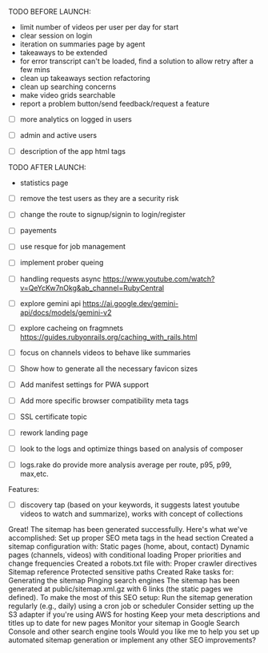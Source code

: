 

TODO BEFORE LAUNCH:
- limit number of videos per user per day for start
- clear session on login
- iteration on summaries page by agent
- takeaways to be extended
- for error transcript can't be loaded, find a solution to allow retry after a few mins
- clean up takeaways section refactoring
- clean up searching concerns
- make video grids searchable
- report a problem button/send feedback/request a feature
- [ ] more analytics on logged in users
- [ ] admin and active users
- [ ] description of the app html tags


TODO AFTER LAUNCH:
- statistics page
- [ ] remove the test users as they are a security risk
- [ ] change the route to signup/signin to login/register
- [ ] payements
- [ ] use resque for job management
- [ ] implement prober queing
- [ ] handling requests async https://www.youtube.com/watch?v=QeYcKw7nOkg&ab_channel=RubyCentral
- [ ] explore gemini api https://ai.google.dev/gemini-api/docs/models/gemini-v2
- [ ] explore cacheing on fragmnets https://guides.rubyonrails.org/caching_with_rails.html
- [ ] focus on channels videos to behave like summaries
- [ ] Show how to generate all the necessary favicon sizes
- [ ] Add manifest settings for PWA support
- [ ] Add more specific browser compatibility meta tags
- [ ] SSL certificate topic
- [ ] rework landing page
- [ ] look to the logs and optimize things based on analysis of composer
- [ ] logs.rake do provide more analysis average per route, p95, p99, max,etc.


Features:
- [ ] discovery tap (based on your keywords, it suggests latest youtube videos to watch and summarize), works with concept of collections



Great! The sitemap has been generated successfully. Here's what we've accomplished:
Set up proper SEO meta tags in the head section
Created a sitemap configuration with:
Static pages (home, about, contact)
Dynamic pages (channels, videos) with conditional loading
Proper priorities and change frequencies
Created a robots.txt file with:
Proper crawler directives
Sitemap reference
Protected sensitive paths
Created Rake tasks for:
Generating the sitemap
Pinging search engines
The sitemap has been generated at public/sitemap.xml.gz with 6 links (the static pages we defined).
To make the most of this SEO setup:
Run the sitemap generation regularly (e.g., daily) using a cron job or scheduler
Consider setting up the S3 adapter if you're using AWS for hosting
Keep your meta descriptions and titles up to date for new pages
Monitor your sitemap in Google Search Console and other search engine tools
Would you like me to help you set up automated sitemap generation or implement any other SEO improvements?

